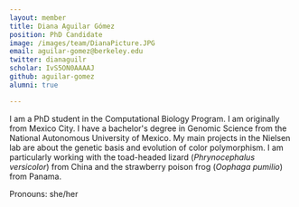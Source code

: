 ```yaml
---
layout: member
title: Diana Aguilar Gómez
position: PhD Candidate
image: /images/team/DianaPicture.JPG
email: aguilar-gomez@berkeley.edu
twitter: dianaguilr
scholar: IvS5ON0AAAAJ
github: aguilar-gomez
alumni: true

---
```


I am a PhD student in the Computational Biology Program. I am originally from Mexico City. I have a bachelor's degree in Genomic Science from the National Autonomous University of Mexico. My main projects in the Nielsen lab are about the genetic basis and evolution of color polymorphism. I am particularly working with the toad-headed lizard (<i>Phrynocephalus versicolor</i>) from China and the strawberry poison frog (<i>Oophaga pumilio</i>) from Panama. 

Pronouns: she/her
